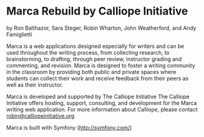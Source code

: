 Marca Rebuild by Calliope Initiative 
========================
by Ron Balthazor, Sara Steger, Robin Wharton, John Weatherford, and Andy Famiglietti

Marca is a web applications designed especially for writers and can be used throughout the writing process, 
from collecting research, to brainstorming, to drafting, through peer review, instructor grading and commenting, 
and revision. Marca is designed to foster a writing community in the classroom by providing both public and private
spaces where students can collect their work and receive feedback from their peers as well as their instructor.

Marca is developed and supported by The Calliope Initiative
The Calliope Initiative offers hosting, support, consulting, and development for the Marca writing web application. 
For more information about Calliope, please contact robin@calliopeinitiative.org


Marca is built with Symfony (http://symfony.com/)





